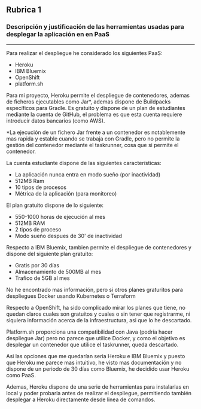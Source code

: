 ## Rubrica 1

### Descripción y justificación de las herramientas usadas para desplegar la aplicación en en PaaS

---

Para realizar el despliegue he considerado los siguientes PaaS:

- Heroku
- IBM Bluemix
- OpenShift
- platform.sh

Para mi proyecto, Heroku permite el despliegue de contenedores, ademas de ficheros ejecutables como Jar*, ademas dispone de Buildpacks específicos para Gradle. Es gratuito y dispone de un plan de estudiantes mediante la cuenta de GitHub, el problema es que esta cuenta requiere introducir datos bancarios (como AWS).

*La ejecución de un fichero Jar frente a un contenedor es notablemente mas rapida y estable cuando se trabaja con Gradle, pero no permite la gestión del contenedor mediante el taskrunner, cosa que si permite el contenedor.

La cuenta estudiante dispone de las siguientes características:

- La aplicación nunca entra en modo sueño (por inactividad)
- 512MB Ram
- 10 tipos de procesos
- Métrica de la aplicación (para monitoreo)

El plan gratuito dispone de lo siguiente:

- 550-1000 horas de ejecución al mes
- 512MB RAM
- 2 tipos de proceso
- Modo sueño despues de 30' de inactividad

Respecto a IBM Bluemix, tambien permite el despliegue de contenedores y dispone del siguiente plan gratuito:

- Gratis por 30 días
- Almacenamiento de 500MB al mes
- Trafico de 5GB al mes

No he encontrado mas información, pero si otros planes graturitos para despliegues Docker usando Kubernetes o Terraform

Respecto a OpenShift, ha sido complicado mirar los planes que tiene, no quedan claros cuales son gratuitos y cuales o sin tener que registrarme, ni siquiera información acerca de la infraestructura, asi que lo he descartado.

Platform.sh proporciona una compatibilidad con Java (podría hacer despliegue Jar) pero no parece que utilice Docker, y como el objetivo es desplegar un contenedor que utilice el taskrunner, queda descartado.

Asi las opciones que me quedarían seria Heroku e IBM Bluemix y puesto que Heroku me parece mas intuitivo, he visto mas documentación y no dispone de un periodo de 30 días como Bluemix, he decidido usar Heroku como PaaS.

Ademas, Heroku dispone de una serie de herramientas para instalarlas en local y poder probarla antes de realizar el despliegue, permitiendo también desplegar a Heroku directamente desde linea de comandos.



